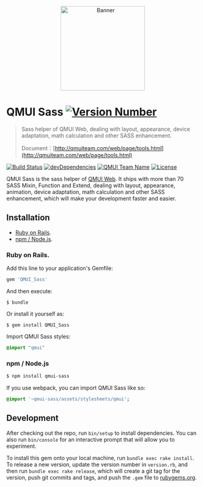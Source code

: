 <p align="center">
  <img src="https://raw.githubusercontent.com/QMUI/QMUIDemo_Web/master/public/style/images/independent/BannerForGithub_2x.png" width="220" alt="Banner" />
</p>

# QMUI Sass [![Version Number](https://img.shields.io/npm/v/qmui-sass.svg?style=flat)](https://github.com/QMUI/QMUI_Sass/ "Version Number")
> Sass helper of QMUI Web, dealing with layout, appearance, device adaptation, math calculation and other SASS enhancement.
>
> Document：[http://qmuiteam.com/web/page/tools.html](http://qmuiteam.com/web/page/tools.html)

[![Build Status](https://travis-ci.org/QMUI/QMUI_Sass.svg?branch=master)](https://travis-ci.org/QMUI/QMUI_Sass "Build Status")
[![devDependencies](https://img.shields.io/david/dev/QMUI/QMUI_Sass.svg?style=flat)](https://ci.appveyor.com/project/QMUI/QMUI_Sass "devDependencies")
[![QMUI Team Name](https://img.shields.io/badge/Team-QMUI-brightgreen.svg?style=flat)](https://github.com/QMUI "QMUI Team")
[![License](https://img.shields.io/badge/license-MIT-blue.svg?style=flat)](http://opensource.org/licenses/MIT "Feel free to contribute.")

QMUI Sass is the sass helper of [QMUI Web](https://github.com/Tencent/QMUI_Web). It ships with more than 70 SASS Mixin, Function and Extend, dealing with layout, appearance, animation, device adaptation, math calculation and other SASS enhancement, which will make your development faster and easier.

## Installation

* [Ruby on Rails](#ruby-on-rails).
* [npm / Node.js](#npm--nodejs).

### Ruby on Rails.
Add this line to your application's Gemfile:

```ruby
gem 'QMUI_Sass'
```

And then execute:

    $ bundle

Or install it yourself as:

    $ gem install QMUI_Sass
    
Import QMUI Sass styles:
```sass
@import "qmui"
```
    
### npm / Node.js

```bash
$ npm install qmui-sass
```

If you use webpack, you can import QMUI Sass like so:

```sass
@import '~qmui-sass/assets/stylesheets/qmui';
```

## Development

After checking out the repo, run `bin/setup` to install dependencies. You can also run `bin/console` for an interactive prompt that will allow you to experiment.

To install this gem onto your local machine, run `bundle exec rake install`. To release a new version, update the version number in `version.rb`, and then run `bundle exec rake release`, which will create a git tag for the version, push git commits and tags, and push the `.gem` file to [rubygems.org](https://rubygems.org).

